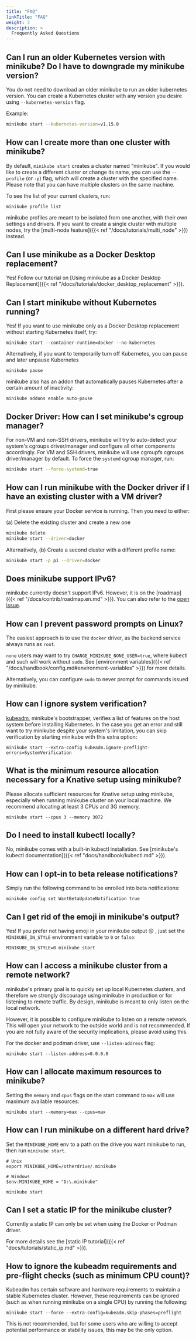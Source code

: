 ```yaml
---
title: "FAQ"
linkTitle: "FAQ"
weight: 3
description: >
  Frequently Asked Questions
---
```



## Can I run an older Kubernetes version with minikube? Do I have to downgrade my minikube version?

You do not need to download an older minikube to run an older kubernetes version.
You can create a Kubernetes cluster with any version you desire using `--kubernetes-version` flag.

Example:

```bash
minikube start --kubernetes-version=v1.15.0
```

## How can I create more than one cluster with minikube?

By default, `minikube start` creates a cluster named "minikube". If you would like to create a different cluster or change its name, you can use the `--profile` (or `-p`) flag, which will create a cluster with the specified name. Please note that you can have multiple clusters on the same machine.

To see the list of your current clusters, run:
```
minikube profile list
```

minikube profiles are meant to be isolated from one another, with their own settings and drivers. If you want to create a single cluster with multiple nodes, try the [multi-node feature]({{< ref "/docs/tutorials/multi_node" >}}) instead.

## Can I use minikube as a Docker Desktop replacement?

Yes! Follow our tutorial on [Using minikube as a Docker Desktop Replacement]({{< ref "/docs/tutorials/docker_desktop_replacement" >}}).

## Can I start minikube without Kubernetes running?

Yes! If you want to use minikube only as a Docker Desktop replacement without starting Kubernetes itself, try:
```
minikube start --container-runtime=docker --no-kubernetes
```

Alternatively, if you want to temporarily turn off Kubernetes, you can pause and later unpause Kubernetes 
```
minikube pause
```

minikube also has an addon that automatically pauses Kubernetes after a certain amount of inactivity:

```
minikube addons enable auto-pause
```



## Docker Driver: How can I set minikube's cgroup manager?

For non-VM and non-SSH drivers, minikube will try to auto-detect your system's cgroups driver/manager and configure all other components accordingly.
For VM and SSH drivers, minikube will use cgroupfs cgroups driver/manager by default.
To force the `systemd` cgroup manager, run:

```bash
minikube start --force-systemd=true
```

## How can I run minikube with the Docker driver if I have an existing cluster with a VM driver?

First please ensure your Docker service is running. Then you need to either:  

(a) Delete the existing cluster and create a new one

```bash
minikube delete
minikube start --driver=docker
```

Alternatively, (b) Create a second cluster with a different profile name:

```bash
minikube start -p p1 --driver=docker 
```

## Does minikube support IPv6?

minikube currently doesn't support IPv6. However, it is on the [roadmap]({{< ref "/docs/contrib/roadmap.en.md" >}}). You can also refer to the [open issue](https://github.com/kubernetes/minikube/issues/8535).

## How can I prevent password prompts on Linux?

The easiest approach is to use the `docker` driver, as the backend service always runs as `root`.

`none` users may want to try `CHANGE_MINIKUBE_NONE_USER=true`, where kubectl and such will work without `sudo`. See [environment variables]({{< ref "/docs/handbook/config.md#environment-variables" >}}) for more details.  

Alternatively, you can configure `sudo` to never prompt for commands issued by minikube.

## How can I ignore system verification?

[kubeadm](https://github.com/kubernetes/kubeadm), minikube's bootstrapper, verifies a list of features on the host system before installing Kubernetes. In the case you get an error and still want to try minikube despite your system's limitation, you can skip verification by starting minikube with this extra option:

```shell
minikube start --extra-config kubeadm.ignore-preflight-errors=SystemVerification
```

## What is the minimum resource allocation necessary for a Knative setup using minikube?

Please allocate sufficient resources for Knative setup using minikube, especially when running minikube cluster on your local machine. We recommend allocating at least 3 CPUs and 3G memory.

```shell
minikube start --cpus 3 --memory 3072
```

## Do I need to install kubectl locally?

No, minikube comes with a built-in kubectl installation. See [minikube's kubectl documentation]({{< ref "docs/handbook/kubectl.md" >}}).

## How can I opt-in to beta release notifications?

Simply run the following command to be enrolled into beta notifications:
```
minikube config set WantBetaUpdateNotification true
```

## Can I get rid of the emoji in minikube's output?

Yes! If you prefer not having emoji in your minikube output 😔 , just set the `MINIKUBE_IN_STYLE` environment variable to `0` or `false`:

```
MINIKUBE_IN_STYLE=0 minikube start

```

## How can I access a minikube cluster from a remote network?

minikube's primary goal is to quickly set up local Kubernetes clusters, and therefore we strongly discourage using minikube in production or for listening to remote traffic. By design, minikube is meant to only listen on the local network.

However, it is possible to configure minikube to listen on a remote network. This will open your network to the outside world and is not recommended. If you are not fully aware of the security implications, please avoid using this.

For the docker and podman driver, use `--listen-address` flag:

```
minikube start --listen-address=0.0.0.0
```

## How can I allocate maximum resources to minikube?

Setting the `memory` and `cpus` flags on the start command to `max` will use maximum available resources:
```
minikube start --memory=max --cpus=max
```

## How can I run minikube on a different hard drive?

Set the `MINIKUBE_HOME` env to a path on the drive you want minikube to run, then run `minikube start`.

```
# Unix
export MINIKUBE_HOME=/otherdrive/.minikube

# Windows
$env:MINIKUBE_HOME = "D:\.minikube"

minikube start
```

## Can I set a static IP for the minikube cluster?

Currently a static IP can only be set when using the Docker or Podman driver.

For more details see the [static IP tutorial]({{< ref "docs/tutorials/static_ip.md" >}}).

## How to ignore the kubeadm requirements and pre-flight checks (such as minimum CPU count)?

Kubeadm has certain software and hardware requirements to maintain a stable Kubernetes cluster. However, these requirements can be ignored (such as when running minikube on a single CPU) by running the following:
```
minikube start --force --extra-config=kubeadm.skip-phases=preflight
```
This is not recommended, but for some users who are willing to accept potential performance or stability issues, this may be the only option.

